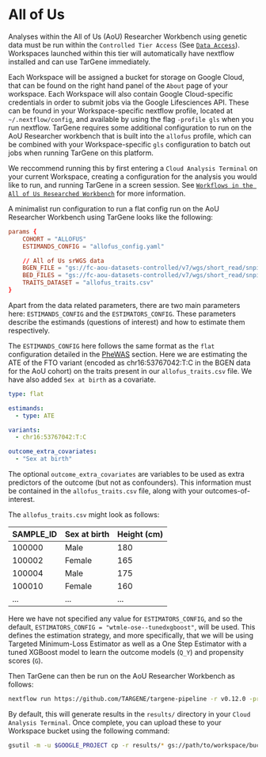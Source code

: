 # All of Us

Analyses within the All of Us (AoU) Researcher Workbench using genetic data must be run within the `Controlled Tier Access` (See [`Data Access`](https://www.researchallofus.org/data-tools/data-access/)). Workspaces launched within this tier will automatically have nextflow installed and can use TarGene immediately. 

Each Workspace will be assigned a bucket for storage on Google Cloud, that can be found on the right hand panel of the `About` page of your workspace. Each Workspace will also contain Google Cloud-specific credentials in order to submit jobs via the Google Lifesciences API. These can be found in your Workspace-specific nextflow profile, located at `~/.nextflow/config`, and available by using the flag `-profile gls` when you run nextflow. TarGene requires some additional configuration to run on the AoU Researcher workbench that is built into the `allofus` profile, which can be combined with your Workspace-specific `gls` configuration to batch out jobs when running TarGene on this platform.

We reccommend running this by first entering a `Cloud Analysis Terminal` on your current Workspace, creating a configuration for the analysis you would like to run, and running TarGene in a screen session. See [`Workflows in the All of Us Researched Workbench`](https://support.researchallofus.org/hc/en-us/articles/4811899197076-Workflows-in-the-All-of-Us-Researcher-Workbench-Nextflow-and-Cromwell) for more information.

A minimalist run configuration to run a flat config run on the AoU Researcher Workbench using TarGene looks like the following:

```conf
params {
    COHORT = "ALLOFUS"
    ESTIMANDS_CONFIG = "allofus_config.yaml"

    // All of Us srWGS data
    BGEN_FILE = "gs://fc-aou-datasets-controlled/v7/wgs/short_read/snpindel/clinvar_v7.1/bgen/clinvar.chr{1,2,3,4,5,6,7,8,9,10,11,12,13,14,15,16,17,18,19,20,21,22}.{bgen,sample,bgen.bgi}"
    BED_FILES = "gs://fc-aou-datasets-controlled/v7/wgs/short_read/snpindel/clinvar_v7.1/plink_bed/clinvar.chr{1,2,3,4,5,6,7,8,9,10,11,12,13,14,15,16,17,18,19,20,21,22}.{bed,bim,fam}"
    TRAITS_DATASET = "allofus_traits.csv"
}
```

Apart from the data related parameters, there are two main parameters here: `ESTIMANDS_CONFIG` and the `ESTIMATORS_CONFIG`. These parameters describe the estimands (questions of interest) and how to estimate them respectively. 

The `ESTIMANDS_CONFIG` here follows the same format as the `flat` configuration detailed in the [PheWAS](@ref) section. Here we are estimating the ATE of the FTO variant (encoded as chr16:53767042:T:C in the BGEN data for the AoU cohort) on the traits present in our `allofus_traits.csv` file. We have also added `Sex at birth` as a covariate. 

```yaml
type: flat

estimands:
  - type: ATE

variants:
  - chr16:53767042:T:C

outcome_extra_covariates:
  - "Sex at birth"
```

The optional `outcome_extra_covariates` are variables to be used as extra predictors of the outcome (but not as confounders). This information must be contained in the `allofus_traits.csv` file, along with your outcomes-of-interest. 

The `allofus_traits.csv` might look as follows:

| SAMPLE_ID | Sex at birth | Height (cm) |
|-----------|--------------|-------------|
| 100000    | Male         | 180         |
| 100002    | Female       | 165         |
| 100004    | Male         | 175         |
| 100010    | Female       | 160         |
| ...       | ...          | ...         |

Here we have not specified any value for `ESTIMATORS_CONFIG`, and so the default, `ESTIMATORS_CONFIG = "wtmle-ose--tunedxgboost"`, will be used. This defines the estimation strategy, and more specifically, that we will be using Targeted Minimum-Loss Estimator as well as a One Step Estimator with a tuned XGBoost model to learn the outcome models (``Q_Y``) and propensity scores (``G``).

Then TarGene can then be run on the AoU Researcher Workbench as follows:

```bash
nextflow run https://github.com/TARGENE/targene-pipeline -r v0.12.0 -profile gls,allofus
```

By default, this will generate results in the `results/` directory in your `Cloud Analysis Terminal`. Once complete, you can upload these to your Workspace bucket using the following command:

```bash
gsutil -m -u $GOOGLE_PROJECT cp -r results/* gs://path/to/workspace/bucket
```